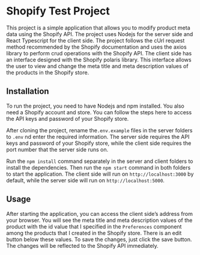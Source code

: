 # Shopify Test Project

This project is a simple application that allows you to modify product meta data using the Shopify API. The project uses Nodejs for the server side and React Typescript for the client side. The project follows the cUrl request method recommended by the Shopify documentation and uses the axios library to perform crud operations with the Shopify API. The client side has an interface designed with the Shopify polaris library. This interface allows the user to view and change the meta title and meta description values of the products in the Shopify store.

## Installation

To run the project, you need to have Nodejs and npm installed. You also need a Shopify account and store. You can follow the steps here to access the API keys and password of your Shopify store.

After cloning the project, rename the`.env.example` files in the server folders to  `.env` nd enter the required information. The server side requires the API keys and password of your Shopify store, while the client side requires the port number that the server side runs on.

Run the `npm install` command separately in the server and client folders to install the dependencies. Then run the `npm start` command in both folders to start the application. The client side will run on `http://localhost:3000` by default, while the server side will run on `http://localhost:5000`.

## Usage

After starting the application, you can access the client side’s address from your browser. You will see the meta title and meta description values of the product with the id value that I specified in the `Preferences` component among the products that I created in the Shopify store. There is an edit button below these values. To save the changes, just click the save button. The changes will be reflected to the Shopify API immediately.